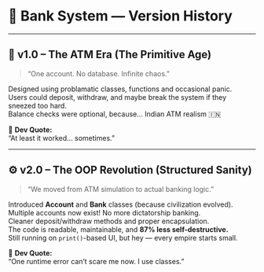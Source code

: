 # 🏦 Bank System — Version History

---

## 💾 v1.0 – The ATM Era (The Primitive Age)

> “One account. No database. Infinite chaos.”

Designed using problamatic classes, functions and occasional panic.  
Users could deposit, withdraw, and maybe break the system if they sneezed too hard.  
Balance checks were optional, because... Indian ATM realism 🇮🇳  

🧠 **Dev Quote:**  
“At least it worked... sometimes.”

---

## ⚙️ v2.0 – The OOP Revolution (Structured Sanity)

> “We moved from ATM simulation to actual banking logic.”

Introduced **Account** and **Bank** classes (because civilization evolved).  
Multiple accounts now exist! No more dictatorship banking.  
Cleaner deposit/withdraw methods and proper encapsulation.  
The code is readable, maintainable, and **87% less self-destructive.**  
Still running on `print()`-based UI, but hey — every empire starts small.  

🧠 **Dev Quote:**  
“One runtime error can’t scare me now. I use classes.”


